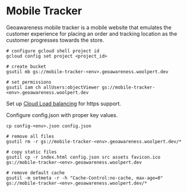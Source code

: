 # Mobile Tracker

Geoawareness mobile tracker is a mobile website that emulates the customer experience for placing an order and tracking location as the customer progresses towards the store.

```
# configure gcloud shell project id
gcloud config set project <project_id>

# create bucket
gsutil mb gs://mobile-tracker-<env>.geoawareness.woolpert.dev

# set permissions
gsutil iam ch allUsers:objectViewer gs://mobile-tracker-<env>.geoawareness.woolpert.dev
```

Set up [Cloud Load balancing](https://cloud.google.com/storage/docs/hosting-static-website#lb-ssl) for https support.

Configure config.json with proper key values.

```
cp config-<env>.json config.json
```

```
# remove all files
gsutil rm -r gs://mobile-tracker-<env>.geoawareness.woolpert.dev/*

# copy static files
gsutil cp -r index.html config.json src assets favicon.ico gs://mobile-tracker-<env>.geoawareness.woolpert.dev

# remove default cache
gsutil -m setmeta -r -h "Cache-Control:no-cache, max-age=0" gs://mobile-tracker-<env>.geoawareness.woolpert.dev/*
```
